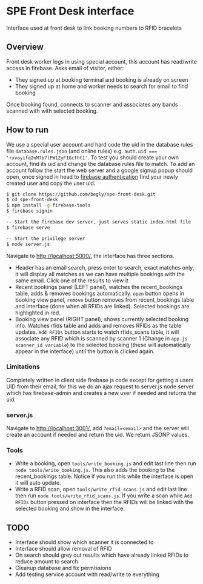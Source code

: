 # SPE Front Desk interface

Interface used at front desk to link booking numbers to RFID bracelets

## Overview

Front desk worker logs in using special account, this account has read/write access in firebase. Asks email of visitor, either:

- They signed up at booking terminal and booking is already on screen
- They signed up at home and worker needs to search for email to find booking

Once booking found, connects to scanner and associates any bands scanned with with selected booking.

## How to run

We use a special user account and hard code the uid in the database rules file `database.rules.json` (and online rules) e.g. `auth.uid === 'rxvoyifq2nM7b7lPW1ZyF1Gcfht1'`. To test you should create your own account, find its uid and change the database rules file to match. To add an account follow the start the web server and a google signup popup should open, once signed in head to [firebase authentication](https://console.firebase.google.com/project/spe-elabs/authentication/users) find your newly created user and copy the user uid.

```bash
$ git clone https://github.com/begly/spe-front-desk.git
$ cd spe-front-desk
$ npm install -g firebase-tools
$ firebase signin

-- Start the firebase dev server, just serves static index.html file
$ firebase serve

-- Start the privilege server
$ node server.js
```

Navigate to <http://localhost:5000/>, the interface has three sections.

- Header has an email search, press enter to search, exact matches only, it will display all matches as we can have multiple bookings with the same email. Click one of the results to view it
- Recent bookings panel (LEFT panel), watches the recent_bookings table, adds & removes bookings automatically. `open` button opens in booking view panel, `remove` button removes from recent_bookings table and interface (done when all RFIDs are linked). Selected bookings are highlighted in red.
- Booking view panel (RIGHT panel), shows currently selected booking info. Watches rfids table and adds and removes RFIDs as the table updates. `Add RFIDs` button starts to watch rfids_scans table, it will associate any RFID which is scanned by scanner 1 (Change in `app.js scanner_id variable`) to the selected booking (these will automatically appear in the interface) until the button is clicked again.

### Limitations

Completely written in client side firebase js code except for getting a users UID from their email, for this we do an ajax request to server.js node server which has firebase-admin and creates a new user if needed and returns the uid.

### server.js

Navigate to <http://localhost:3001/>, add `?email=<email>` and the server will create an account if needed and return the uid. We return JSONP values.

### Tools

- Write a booking, open `tools/write_booking.js` and edit last line then run `node tools/write_booking.js`. This also adds the booking to the recent_bookings table. Notice if you run this while the interface is open it will auto update.
- Write a RFID scan, open `tools/write_rfid_scans.js` and edit last line then run `node tools/write_rfid_scans.js`. If you write a scan while `Add RFIDs` button pressed on interface then the RFIDs will be linked with the selected booking and show in the interface.

## TODO

- Interface should show which scanner it is connected to
- Interface should allow removal of RFID
- On search should grey out results which have already linked RFIDs to reduce amount to search
- Cleanup database and fix permissions
- Add testing service account with read/write to everything
